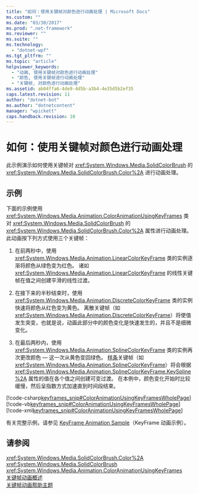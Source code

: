 ```yaml
---
title: "如何：使用关键帧对颜色进行动画处理 | Microsoft Docs"
ms.custom: ""
ms.date: "03/30/2017"
ms.prod: ".net-framework"
ms.reviewer: ""
ms.suite: ""
ms.technology: 
  - "dotnet-wpf"
ms.tgt_pltfrm: ""
ms.topic: "article"
helpviewer_keywords: 
  - "动画, 使用关键帧对颜色进行动画处理"
  - "颜色, 使用关键帧进行动画处理"
  - "关键帧, 对颜色进行动画处理"
ms.assetid: ab04ffa6-4de9-4d5b-a3b4-4e35d5b2ef35
caps.latest.revision: 11
author: "dotnet-bot"
ms.author: "dotnetcontent"
manager: "wpickett"
caps.handback.revision: 10
---
```

# 如何：使用关键帧对颜色进行动画处理
此示例演示如何使用关键帧对 <xref:System.Windows.Media.SolidColorBrush> 的 <xref:System.Windows.Media.SolidColorBrush.Color%2A> 进行动画处理。  
  
## 示例  
 下面的示例使用 <xref:System.Windows.Media.Animation.ColorAnimationUsingKeyFrames> 类对 <xref:System.Windows.Media.SolidColorBrush> 的 <xref:System.Windows.Media.SolidColorBrush.Color%2A> 属性进行动画处理。  此动画按下列方式使用三个关键帧：  
  
1.  在前两秒中，使用 <xref:System.Windows.Media.Animation.LinearColorKeyFrame> 类的实例逐渐将颜色从绿色变为红色。  诸如 <xref:System.Windows.Media.Animation.LinearColorKeyFrame> 的线性关键帧在值之间创建平滑的线性过渡。  
  
2.  在接下来的半秒结束时，使用 <xref:System.Windows.Media.Animation.DiscreteColorKeyFrame> 类的实例快速将颜色从红色变为黄色。  离散关键帧（如 <xref:System.Windows.Media.Animation.DiscreteColorKeyFrame>）将使值发生突变，也就是说，动画此部分中的颜色变化是快速发生的，并且不是细微变化。  
  
3.  在最后两秒内，使用 <xref:System.Windows.Media.Animation.SplineColorKeyFrame> 类的实例再次更改颜色 — 这一次从黄色变回绿色。  [样条](GTMT)关键帧（如 <xref:System.Windows.Media.Animation.SplineColorKeyFrame>）将会根据 <xref:System.Windows.Media.Animation.SplineColorKeyFrame.KeySpline%2A> 属性的值在各个值之间创建可变过渡。  在本例中，颜色变化开始时比较缓慢，然后呈指数方式加速直到时间段结束。  
  
 [!code-csharp[keyframes_snip#ColorAnimationUsingKeyFramesWholePage](../../../../samples/snippets/csharp/VS_Snippets_Wpf/keyframes_snip/CSharp/ColorAnimationUsingKeyFramesExample.cs#coloranimationusingkeyframeswholepage)]
 [!code-vb[keyframes_snip#ColorAnimationUsingKeyFramesWholePage](../../../../samples/snippets/visualbasic/VS_Snippets_Wpf/keyframes_snip/visualbasic/coloranimationusingkeyframesexample.vb#coloranimationusingkeyframeswholepage)]
 [!code-xml[keyframes_snip#ColorAnimationUsingKeyFramesWholePage](../../../../samples/snippets/xaml/VS_Snippets_Wpf/keyframes_snip/XAML/ColorAnimationUsingKeyFramesExample.xaml#coloranimationusingkeyframeswholepage)]  
  
 有关完整示例，请参见 [KeyFrame Animation Sample](http://go.microsoft.com/fwlink/?LinkID=160012)（KeyFrame 动画示例）。  
  
## 请参阅  
 <xref:System.Windows.Media.SolidColorBrush.Color%2A>   
 <xref:System.Windows.Media.SolidColorBrush>   
 <xref:System.Windows.Media.Animation.ColorAnimationUsingKeyFrames>   
 [关键帧动画概述](../../../../docs/framework/wpf/graphics-multimedia/key-frame-animations-overview.md)   
 [关键帧动画帮助主题](../../../../docs/framework/wpf/graphics-multimedia/key-frame-animation-how-to-topics.md)